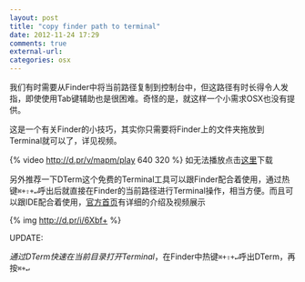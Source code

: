 ```yaml
---
layout: post
title: "copy finder path to terminal"
date: 2012-11-24 17:29
comments: true
external-url: 
categories: osx
---
```


我们有时需要从Finder中将当前路径复制到控制台中，但这路径有时长得令人发指，即使使用Tab键辅助也是很困难。奇怪的是，就这样一个小需求OSX也没有提供。

这是一个有关Finder的小技巧，其实你只需要将Finder上的文件夹拖放到Terminal就可以了，详见视频。

{% video http://d.pr/v/mapm/play 640 320 %} 
如无法播放点击[这里](http://d.pr/v/mapm)下载

另外推荐一下DTerm这个免费的Terminal工具可以跟Finder配合着使用，通过热键`⌘+⇧+↵`呼出后就直接在Finder的当前路径进行Terminal操作，相当方便。而且可以跟IDE配合着使用，[官方首页](http://decimus.net/DTerm)有详细的介绍及视频展示

{% img http://d.pr/i/6Xbf+ %}

UPDATE: 

*通过DTerm快速在当前目录打开Terminal*，在Finder中热键`⌘+⇧+↵`呼出DTerm，再按`⌘+↵`
